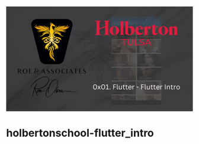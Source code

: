 ![holbertonschool-flutter_intro_banner](https://github.com/ronroeandassociates/assets/blob/master/images/holbertonschool-flutter_intro_banner.png)

# holbertonschool-flutter_intro

